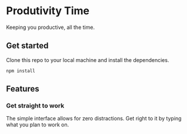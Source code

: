 # Produtivity Time

Keeping you productive, all the time.

## Get started

Clone this repo to your local machine and install the dependencies.

```
npm install
```

## Features

### Get straight to work

The simple interface allows for zero distractions. Get right to it by typing what you plan to work on.
